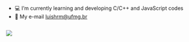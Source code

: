 - :computer: I’m currently learning and developing C/C++ and JavaScript codes
- :e-mail: My e-mail luishrm@ufmg.br

##

<div> 
  <a href="https://www.linkedin.com/in/luishrm" target="_blank">
    <img src="https://img.shields.io/badge/-LinkedIn-%230077B5?style=for-the-badge&logo=linkedin&logoColor=white" target="_blank">
    
  </a>
</div>
